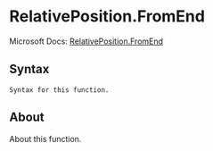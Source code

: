 ---
---

# RelativePosition.FromEnd

Microsoft Docs: [RelativePosition.FromEnd](https://docs.microsoft.com/en-us/powerquery-m/relativeposition-fromend)

## Syntax

```powerquery-m
Syntax for this function.
```

## About

About this function.


